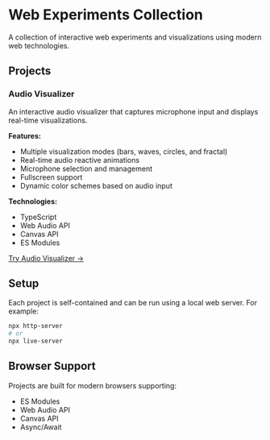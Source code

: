 # Web Experiments Collection

A collection of interactive web experiments and visualizations using modern web technologies.

## Projects

### Audio Visualizer
An interactive audio visualizer that captures microphone input and displays real-time visualizations.

**Features:**
- Multiple visualization modes (bars, waves, circles, and fractal)
- Real-time audio reactive animations
- Microphone selection and management
- Fullscreen support
- Dynamic color schemes based on audio input

**Technologies:**
- TypeScript
- Web Audio API
- Canvas API
- ES Modules

[Try Audio Visualizer →](./audio-visualizer-from-microphone/)

## Setup
Each project is self-contained and can be run using a local web server. For example:
```bash
npx http-server
# or
npx live-server
```

## Browser Support
Projects are built for modern browsers supporting:
- ES Modules
- Web Audio API
- Canvas API
- Async/Await
